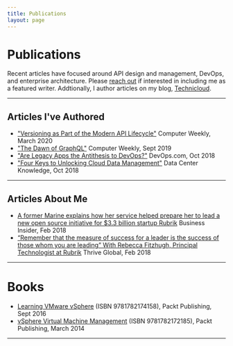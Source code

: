 ```yaml
---
title: Publications
layout: page
---
```


# Publications

Recent articles have focused around API design and management, DevOps, and enterprise architecture. Please [reach out](mailto:rebecca@technicloud.com) if interested in including me as a featured writer. Addtionally, I author articles on my blog, [Technicloud](https://technicloud.com/). 

---

## Articles I've Authored

* ["Versioning as Part of the Modern API Lifecycle"](https://www.computerweekly.com/blog/CW-Developer-Network/IT-modernisation-series-Rubrik-versioning-as-part-of-the-modern-API-lifecycle) Computer Weekly, March 2020
* ["The Dawn of GraphQL"](https://www.computerweekly.com/blog/CW-Developer-Network/Rubrik-tech-lead-the-dawn-of-GraphQL) Computer Weekly, Sept 2019
* ["Are Legacy Apps the Antithesis to DevOps?"](https://devops.com/are-legacy-apps-the-antithesis-to-devops/) DevOps.com, Oct 2018
* ["Four Keys to Unlocking Cloud Data Management"](https://www.datacenterknowledge.com/industry-perspectives/four-keys-unlocking-cloud-data-management) Data Center Knowledge, Oct 2018

---

## Articles About Me

* [A former Marine explains how her service helped prepare her to lead a new open source initiative for $3.3 billion startup Rubrik](https://www.businessinsider.com/rubrik-build-open-source-community-2019-2) Business Insider, Feb 2018
* [“Remember that the measure of success for a leader is the success of those whom you are leading” With Rebecca Fitzhugh, Principal Technologist at Rubrik](https://thriveglobal.com/stories/remember-that-the-measure-of-success-for-a-leader-is-the-success-of-those-whom-you-are-leading-with-rebecca-fitzhugh-principal-technologist-at-rubrik/) Thrive Global, Feb 2018

---

# Books

* [Learning VMware vSphere](https://www.amazon.com/dp/178217415X/ref=cm_sw_r_cp_ep_dp_W1Kkyb12WWM87) (ISBN 9781782174158), Packt Publishing, Sept 2016
* [vSphere Virtual Machine Management](https://www.amazon.com/dp/1782172181/ref=cm_sw_r_cp_ep_dp_l2KkybH1FF40C) (ISBN 9781782172185), Packt Publishing, March 2014

---
